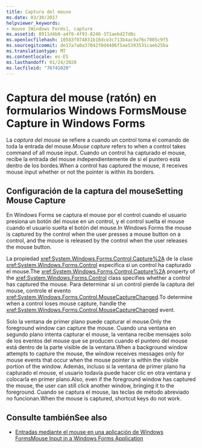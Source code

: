 ```yaml
---
title: Captura del mouse
ms.date: 03/30/2017
helpviewer_keywords:
- mouse [Windows Forms], capture
ms.assetid: 8911d4b0-a4f8-4f93-8246-371aebd27d0c
ms.openlocfilehash: 10583f074831b16dce3c713b4ac9a76c7005c9f5
ms.sourcegitcommit: de17a7a0a37042f0d4406f5ae5393531caeb25ba
ms.translationtype: MT
ms.contentlocale: es-ES
ms.lasthandoff: 01/24/2020
ms.locfileid: "76741020"
---
```

# <a name="mouse-capture-in-windows-forms"></a><span data-ttu-id="4da02-102">Captura del mouse (ratón) en formularios Windows Forms</span><span class="sxs-lookup"><span data-stu-id="4da02-102">Mouse Capture in Windows Forms</span></span>
<span data-ttu-id="4da02-103">La *captura del mouse* se refiere a cuando un control toma el comando de toda la entrada del mouse.</span><span class="sxs-lookup"><span data-stu-id="4da02-103">*Mouse capture* refers to when a control takes command of all mouse input.</span></span> <span data-ttu-id="4da02-104">Cuando un control ha capturado el mouse, recibe la entrada del mouse independientemente de si el puntero está dentro de los bordes.</span><span class="sxs-lookup"><span data-stu-id="4da02-104">When a control has captured the mouse, it receives mouse input whether or not the pointer is within its borders.</span></span>  
  
## <a name="setting-mouse-capture"></a><span data-ttu-id="4da02-105">Configuración de la captura del mouse</span><span class="sxs-lookup"><span data-stu-id="4da02-105">Setting Mouse Capture</span></span>  
 <span data-ttu-id="4da02-106">En Windows Forms se captura el mouse por el control cuando el usuario presiona un botón del mouse en un control, y el control suelta el mouse cuando el usuario suelta el botón del mouse.</span><span class="sxs-lookup"><span data-stu-id="4da02-106">In Windows Forms the mouse is captured by the control when the user presses a mouse button on a control, and the mouse is released by the control when the user releases the mouse button.</span></span>  
  
 <span data-ttu-id="4da02-107">La propiedad <xref:System.Windows.Forms.Control.Capture%2A> de la clase <xref:System.Windows.Forms.Control> especifica si un control ha capturado el mouse.</span><span class="sxs-lookup"><span data-stu-id="4da02-107">The <xref:System.Windows.Forms.Control.Capture%2A> property of the <xref:System.Windows.Forms.Control> class specifies whether a control has captured the mouse.</span></span> <span data-ttu-id="4da02-108">Para determinar si un control pierde la captura del mouse, controle el evento <xref:System.Windows.Forms.Control.MouseCaptureChanged>.</span><span class="sxs-lookup"><span data-stu-id="4da02-108">To determine when a control loses mouse capture, handle the <xref:System.Windows.Forms.Control.MouseCaptureChanged> event.</span></span>  
  
 <span data-ttu-id="4da02-109">Solo la ventana de primer plano puede capturar el mouse.</span><span class="sxs-lookup"><span data-stu-id="4da02-109">Only the foreground window can capture the mouse.</span></span> <span data-ttu-id="4da02-110">Cuando una ventana en segundo plano intenta capturar el mouse, la ventana recibe mensajes solo de los eventos del mouse que se producen cuando el puntero del mouse está dentro de la parte visible de la ventana.</span><span class="sxs-lookup"><span data-stu-id="4da02-110">When a background window attempts to capture the mouse, the window receives messages only for mouse events that occur when the mouse pointer is within the visible portion of the window.</span></span> <span data-ttu-id="4da02-111">Además, incluso si la ventana de primer plano ha capturado el mouse, el usuario todavía puede hacer clic en otra ventana y colocarla en primer plano.</span><span class="sxs-lookup"><span data-stu-id="4da02-111">Also, even if the foreground window has captured the mouse, the user can still click another window, bringing it to the foreground.</span></span> <span data-ttu-id="4da02-112">Cuando se captura el mouse, las teclas de método abreviado no funcionan.</span><span class="sxs-lookup"><span data-stu-id="4da02-112">When the mouse is captured, shortcut keys do not work.</span></span>  
  
## <a name="see-also"></a><span data-ttu-id="4da02-113">Consulte también</span><span class="sxs-lookup"><span data-stu-id="4da02-113">See also</span></span>

- [<span data-ttu-id="4da02-114">Entradas mediante el mouse en una aplicación de Windows Forms</span><span class="sxs-lookup"><span data-stu-id="4da02-114">Mouse Input in a Windows Forms Application</span></span>](mouse-input-in-a-windows-forms-application.md)
